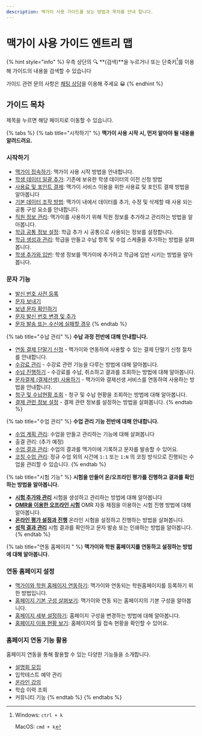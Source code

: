 ```yaml
---
description: 맥가이 사용 가이드를 보는 방법과 목차를 안내 합니다.
---
```


# 맥가이 사용 가이드 엔트리 맵

{% hint style="info" %}
우측 상단의 🔍 **(검색)**을 누르거나 또는 단축키[^1]를 이용해 가이드의 내용을 검색할 수 있습니다

가이드 관련 문의 사항은 [채팅 상담](https://macgai7.channel.io/lounge)을 이용해 주세요 :grinning:
{% endhint %}

## 가이드 목차

제목을 누르면 해당 페이지로 이동할 수 있습니다.

{% tabs %}
{% tab title="시작하기" %}
**맥가이 사용 시작 시, 먼저 알아야 될 내용을 알려드려요.**

### **시작하기**

* [맥가이 접속하기](get-started/log-in.md): 맥가이 사용 시작 방법을 안내합니다.&#x20;
* [학생 데이터 일괄 추가](get-started/conversion.md): 기존에 보유한 학생 데이터의 이전 신청 방법
* [사용료 및 포인트 결제](get-started/fee/): 맥가이 서비스 이용을 위한 사용료 및 포인트 결제 방법을 알아봅니다
* [기본 데이터 조작 방법](basic-features/data.md): 맥가이 내에서 데이터를 추가, 수정 및 삭제할 때 사용 되는 공통 구성 요소를 안내합니다.
* [직원 정보 관리](basic-features/staff-basic/): 맥가이를 사용하기 위해 직원 정보를 추가하고 관리하는 방법을 알아봅니다.
* [학급 공통 정보 설정](basic-features/class-setting/): 학급 추가 시 공통으로 사용되는 정보를 설정합니다.
* [학급 생성과 관리](basic-features/class/): 학급을 만들고 수납 항목 및 수업 스케줄을 추가하는 방법을 살펴봅니다.
* [학생 추가와 입반](basic-features/student/): 학생 정보를 맥가이에 추가하고 학급에 입반 시키는 방법을 알아봅니다.

### 문자 기능

* [발신 번호 사전 등록](basic-features/message/pre-registration.md)
* [문자 보내기](basic-features/message/send.md)
* [보낸 문자 확인하기](basic-features/message/result.md)
* [문자 발신 번호 변경 및 추가](basic-features/message/add-no.md)
* [문자 발송 또는 수신에 실패할 경우](basic-features/message/fail.md)
{% endtab %}

{% tab title="수납 관리" %}
**수납 과정 전반에 대해 안내합니다.**

* [연동 결제 단말기 신청](payments/allthatpay.md) - 맥가이와 연동하여 사용할 수 있는 결제 단말기 신청 절차를 안내합니다.
* [수강료 관리](payments/tuition-mgmt/) - 수강료 관련 기능을 다루는 방법에 대해 알아봅니다.
* [수납 진행하기](payments/receiving/) - 수강료를 수납, 취소하고 결과를 조회하는 방법에 대해 알아봅니다.
* [문자결제 (결제선생) 사용하기](payments/payssam/) - 맥가이와 결제선생 서비스를 연동하여 사용하는 방법을 안내합니다.
* [청구 및 수납현황 조회](payments/lookup/) - 청구 및 수납 현황을 조회하는 방법에 대해 알아봅니다.
* [결제 관련 정보 설정](payments/info.md) - 결제 관련 정보를 설정하는 방법을 살펴봅니다.
{% endtab %}

{% tab title="수업 관리" %}
**수업 관리 기능 전반에 대해 안내합니다.**

* [수업 계획 관리](class/planning/): 수업을 만들고 관리하는 기능에 대해 살펴봅니다
* 출결 관리: (추가 예정)
* [수업 결과 관리](class/results/): 수업의 결과를 맥가이에 기록하고 문자를 발송할 수 있어요.
* [코칭 수업 관리](class/coaching/): 정규 수업 외의 시간에 `1:1` 또는 `1:N` 의 코칭 방식으로 진행되는 수업을 관리할 수 있습니다.
{% endtab %}

{% tab title="시험 기능" %}
**시험을 만들어 온/오프라인 평가를 진행하고 결과를 확인하는 방법을 알아봅니다.**

* [**시험 추가와 관리**](test/add-test/) 시험을 생성하고 관리하는 방법에 대해 알아봅니다
* [**OMR을 이용한 오프라인 시험**](test/omr/) OMR 자동 채점을 이용하는 시험 진행 방법에 대해 알아봅니다.
* [**온라인 평가 설정과 진행**](test/online.md) 온라인 시험을 설정하고 진행하는 방법을 살펴봅니다.
* [**성적 결과 관리**](test/test-result/) 시험 결과를 확인하고 문자 발송 또는 인쇄하는 방법을 알아봅니다.
{% endtab %}

{% tab title="연동 홈페이지 " %}
**맥가이와 학원 홈페이지를 연동하고 설정하는 방법에 대해 알아봅니다.**

### 연동 홈페이지 설정

* [맥가이와 학원 홈페이지 연동하기](homepage/link.md): 맥가이와 연동되는 학원홈페이지를 등록하기 위한 방법입니다.
* [홈페이지 기본 구성 살펴보기](homepage/general.md): 맥가이와 연동 되는 홈페이지의 기본 구성을 알아봅니다.
* [홈페이지 세부 설정하기](homepage/settings/): 홈페이지 구성을 변경하는 방법에 대해 알아봅니다.
* [홈페이지 이용 현황 보기](homepage/analytics.md): 홈페이지의 월 접속 현황을 확인할 수 있어요.

### 홈페이지 연동 기능 활용&#x20;

홈페이지 연동을 통해 활용할 수 있는 다양한 기능들을 소개합니다.

* [설명회 모집](utilizing-homepage/presentation.md)
* 입학테스트 예약 관리
* [온라인 강의](utilizing-homepage/online-lecture.md)
* 학습 이력 조회
* 커뮤니티 기능
{% endtab %}
{% endtabs %}

[^1]: Windows: `ctrl + k`

    MacOS: `cmd + k`
